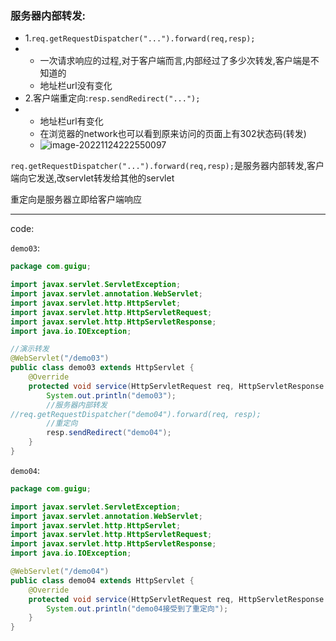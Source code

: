 ### 服务器内部转发:

- 1.`req.getRequestDispatcher("...").forward(req,resp);`
- - 一次请求响应的过程,对于客户端而言,内部经过了多少次转发,客户端是不知道的
  - 地址栏url没有变化
- 2.客户端重定向:`resp.sendRedirect("...");`
- - 地址栏url有变化
  - 在浏览器的network也可以看到原来访问的页面上有302状态码(转发)
  - ![image-20221124222550097](./images/image-20221124222550097.png)



`req.getRequestDispatcher("...").forward(req,resp);`是服务器内部转发,客户端向它发送,改servlet转发给其他的servlet

重定向是服务器立即给客户端响应

---

code:

`demo03`:
```java
package com.guigu;

import javax.servlet.ServletException;
import javax.servlet.annotation.WebServlet;
import javax.servlet.http.HttpServlet;
import javax.servlet.http.HttpServletRequest;
import javax.servlet.http.HttpServletResponse;
import java.io.IOException;

//演示转发
@WebServlet("/demo03")
public class demo03 extends HttpServlet {
    @Override
    protected void service(HttpServletRequest req, HttpServletResponse resp) throws ServletException, IOException {
        System.out.println("demo03");
        //服务器内部转发
//req.getRequestDispatcher("demo04").forward(req, resp);
        //重定向
        resp.sendRedirect("demo04");
    }
}
```

`demo04`:
```java
package com.guigu;

import javax.servlet.ServletException;
import javax.servlet.annotation.WebServlet;
import javax.servlet.http.HttpServlet;
import javax.servlet.http.HttpServletRequest;
import javax.servlet.http.HttpServletResponse;
import java.io.IOException;

@WebServlet("/demo04")
public class demo04 extends HttpServlet {
    @Override
    protected void service(HttpServletRequest req, HttpServletResponse resp) throws ServletException, IOException {
        System.out.println("demo04接受到了重定向");
    }
}
```


